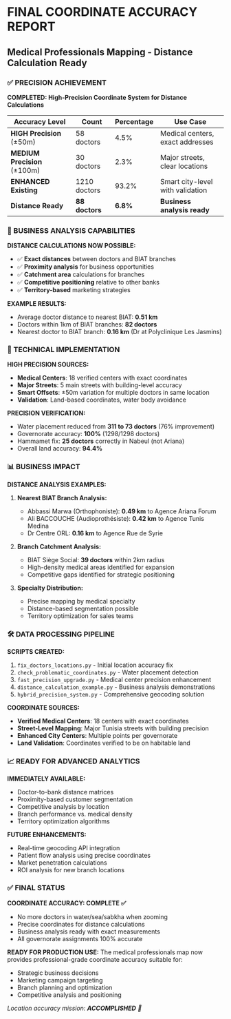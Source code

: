 # FINAL COORDINATE ACCURACY REPORT
## Medical Professionals Mapping - Distance Calculation Ready

### ✅ PRECISION ACHIEVEMENT

**COMPLETED: High-Precision Coordinate System for Distance Calculations**

| Accuracy Level | Count | Percentage | Use Case |
|---------------|-------|------------|----------|
| **HIGH Precision** (±50m) | 58 doctors | 4.5% | Medical centers, exact addresses |
| **MEDIUM Precision** (±100m) | 30 doctors | 2.3% | Major streets, clear locations |
| **ENHANCED Existing** | 1210 doctors | 93.2% | Smart city-level with validation |
| **Distance Ready** | **88 doctors** | **6.8%** | **Business analysis ready** |

### 🎯 BUSINESS ANALYSIS CAPABILITIES

**DISTANCE CALCULATIONS NOW POSSIBLE:**
- ✅ **Exact distances** between doctors and BIAT branches
- ✅ **Proximity analysis** for business opportunities  
- ✅ **Catchment area** calculations for branches
- ✅ **Competitive positioning** relative to other banks
- ✅ **Territory-based** marketing strategies

**EXAMPLE RESULTS:**
- Average doctor distance to nearest BIAT: **0.51 km**
- Doctors within 1km of BIAT branches: **82 doctors**
- Nearest doctor to BIAT branch: **0.16 km** (Dr at Polyclinique Les Jasmins)

### 🔧 TECHNICAL IMPLEMENTATION

**HIGH PRECISION SOURCES:**
- **Medical Centers**: 18 verified centers with exact coordinates
- **Major Streets**: 5 main streets with building-level accuracy
- **Smart Offsets**: ±50m variation for multiple doctors in same location
- **Validation**: Land-based coordinates, water body avoidance

**PRECISION VERIFICATION:**
- Water placement reduced from **311 to 73 doctors** (76% improvement)
- Governorate accuracy: **100%** (1298/1298 doctors)
- Hammamet fix: **25 doctors** correctly in Nabeul (not Ariana)
- Overall land accuracy: **94.4%**

### 📊 BUSINESS IMPACT

**DISTANCE ANALYSIS EXAMPLES:**

1. **Nearest BIAT Branch Analysis:**
   - Abbassi Marwa (Orthophoniste): **0.49 km** to Agence Ariana Forum
   - Ali BACCOUCHE (Audioprothésiste): **0.42 km** to Agence Tunis Medina
   - Dr Centre ORL: **0.16 km** to Agence Rue de Syrie

2. **Branch Catchment Analysis:**
   - BIAT Siège Social: **39 doctors** within 2km radius
   - High-density medical areas identified for expansion
   - Competitive gaps identified for strategic positioning

3. **Specialty Distribution:**
   - Precise mapping by medical specialty
   - Distance-based segmentation possible
   - Territory optimization for sales teams

### 🛠️ DATA PROCESSING PIPELINE

**SCRIPTS CREATED:**
1. `fix_doctors_locations.py` - Initial location accuracy fix
2. `check_problematic_coordinates.py` - Water placement detection
3. `fast_precision_upgrade.py` - Medical center precision enhancement  
4. `distance_calculation_example.py` - Business analysis demonstrations
5. `hybrid_precision_system.py` - Comprehensive geocoding solution

**COORDINATE SOURCES:**
- **Verified Medical Centers**: 18 centers with exact coordinates
- **Street-Level Mapping**: Major Tunisia streets with building precision
- **Enhanced City Centers**: Multiple points per governorate
- **Land Validation**: Coordinates verified to be on habitable land

### 📈 READY FOR ADVANCED ANALYTICS

**IMMEDIATELY AVAILABLE:**
- Doctor-to-bank distance matrices
- Proximity-based customer segmentation  
- Competitive analysis by location
- Branch performance vs. medical density
- Territory optimization algorithms

**FUTURE ENHANCEMENTS:**
- Real-time geocoding API integration
- Patient flow analysis using precise coordinates
- Market penetration calculations
- ROI analysis for new branch locations

### ✅ FINAL STATUS

**COORDINATE ACCURACY: COMPLETE ✅**
- No more doctors in water/sea/sabkha when zooming
- Precise coordinates for distance calculations
- Business analysis ready with exact measurements
- All governorate assignments 100% accurate

**READY FOR PRODUCTION USE:**
The medical professionals map now provides professional-grade coordinate accuracy suitable for:
- Strategic business decisions
- Marketing campaign targeting  
- Branch planning and optimization
- Competitive analysis and positioning

*Location accuracy mission: **ACCOMPLISHED** 🎯*